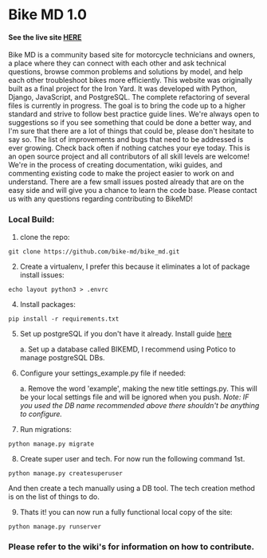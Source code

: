 # Bike MD 1.0
#### See the live site [HERE](bike-md.herokuapp.com)
Bike MD is a community based site for motorcycle technicians and owners, a place where they can connect with each other and ask technical questions, browse common problems and solutions by model, and help each other troubleshoot bikes more efficiently. This website was originally built as a final project for the Iron Yard. It was developed with Python, Django, JavaScript, and PostgreSQL. The complete refactoring of several files is currently in progress. The goal is to bring the code up to a higher standard and strive to follow best practice guide lines. We're always open to suggestions so if you see something that could be done a better way, and I'm sure that there are a lot of things that could be, please don't hesitate to say so. The list of improvements and bugs that need to be addressed is ever growing. Check back often if nothing catches your eye today. This is an open source project and all contributors of all skill levels are welcome! We're in the process of creating documentation, wiki guides, and commenting existing code to make the project easier to work on and understand. There are a few small issues posted already that are on the easy side and will give you a chance to learn the code base.
Please contact us with any questions regarding contributing to BikeMD!

### Local Build:
1. clone the repo:


`git clone https://github.com/bike-md/bike_md.git`


2. Create a virtualenv, I prefer this because it eliminates a lot of package install issues:


`echo layout python3 > .envrc`


4. Install packages:


`pip install -r requirements.txt`


5. Set up postgreSQL if you don't have it already. Install guide [here](http://postgresguide.com/)


   a. Set up a database called BIKEMD, I recommend using Potico to manage postgreSQL DBs.

6. Configure your settings_example.py file if needed:


   a. Remove the word 'example', making the new title settings.py. This will be your local settings file and will be ignored when you push.
   *Note: IF you used the DB name recommended above there shouldn't be anything to configure.*

7. Run migrations:


`python manage.py migrate`


8. Create super user and tech. For now run the following command 1st.

`python manage.py createsuperuser`

And then create a tech manually using a DB tool. The tech creation method is on the list
of things to do.


9. Thats it! you can now run a fully functional local copy of the site:


`python manage.py runserver`

### Please refer to the wiki's for information on how to contribute.

